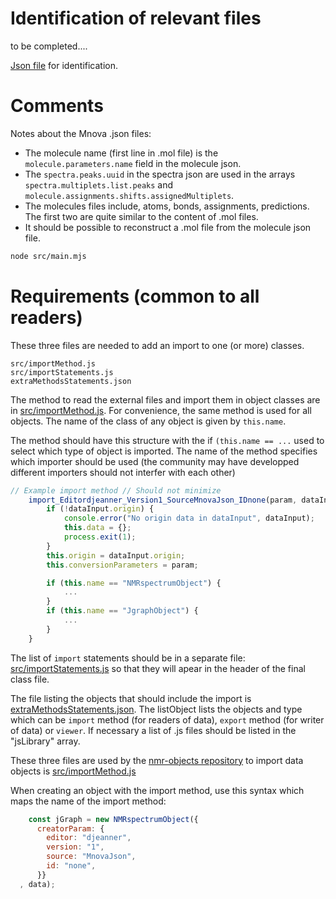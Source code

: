 # Identification of relevant files

to be completed....

[Json file](identification.json) for identification.

# Comments

Notes about the Mnova .json files:

- The molecule name (first line in .mol file) is the `molecule.parameters.name` field in the molecule json.
- The `spectra.peaks.uuid` in the spectra json are used in the arrays `spectra.multiplets.list.peaks` and `molecule.assignments.shifts.assignedMultiplets`.
- The molecules files include, atoms, bonds, assignments, predictions. The first two are quite similar to the content of .mol files.
- It should be possible to reconstruct a .mol file from the molecule json file.


```zsh
node src/main.mjs
```  

# Requirements (common to all readers)

These three files are needed to add an import to one (or more) classes.

```
src/importMethod.js
src/importStatements.js
extraMethodsStatements.json
``` 

The method to read the external files and import them in object classes are in [src/importMethod.js](src/importMethod.js).
For convenience, the same method is used for all objects. The name of the class of any object is given by `this.name`.

The method should have this structure with the if `(this.name == ...` used to select which type of object is imported.
The name of the method specifies which importer should be used (the community may have developped different importers should not interfer with each other)
```js  
// Example import method // Should not minimize
	import_Editordjeanner_Version1_SourceMnovaJson_IDnone(param, dataInput) {
		if (!dataInput.origin) {
			console.error("No origin data in dataInput", dataInput);
			this.data = {};
			process.exit(1);
		}
		this.origin = dataInput.origin;
		this.conversionParameters = param;

		if (this.name == "NMRspectrumObject") {
			...
		}
		if (this.name == "JgraphObject") {
			...
		}
	}
```  

The list of `import` statements should be in a separate file: [src/importStatements.js](src/importStatements.js) so that they will apear in the header of the final class file. 

The file listing the objects that should include the import is [extraMethodsStatements.json](extraMethodsStatements.json). The listObject lists the objects and type which can be `import` method (for readers of data), `export` method (for writer of data) or `viewer`. If necessary a list of .js files should be listed in the "jsLibrary" array.

These three files are used by the [nmr-objects repository](https://github.com/CHEMeDATA/nmr-objects) to import data objects is [src/importMethod.js](src/importMethod.js)

When creating an object with the import method, use this syntax which maps the name of the import method:

```js  
    const jGraph = new NMRspectrumObject({
      creatorParam: {
        editor: "djeanner",
        version: "1",
        source: "MnovaJson",
        id: "none",
      }}
  , data);
```
